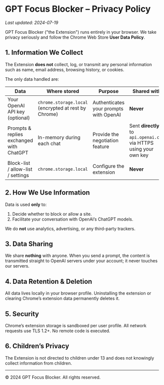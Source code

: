 # GPT Focus Blocker – Privacy Policy

_Last updated: 2024-07-19_

GPT Focus Blocker ("the Extension") runs entirely in your browser. We take privacy seriously and follow the Chrome Web Store **User Data Policy**.

## 1. Information We Collect
The Extension **does not** collect, log, or transmit any personal information such as name, email address, browsing history, or cookies.

The only data handled are:

| Data | Where stored | Purpose | Shared with |
|------|--------------|---------|-------------|
| Your OpenAI API key (optional) | `chrome.storage.local` (encrypted at rest by Chrome) | Authenticates your prompts with OpenAI | **Never** |
| Prompts & replies exchanged with ChatGPT | In-memory during each chat | Provide the negotiation feature | Sent **directly** to `api.openai.com` via HTTPS using your own key |
| Block-list / allow-list / settings | `chrome.storage.local` | Configure the extension | **Never** |

## 2. How We Use Information
Data is used **only** to:
1. Decide whether to block or allow a site.
2. Facilitate your conversation with OpenAI’s ChatGPT models.

We do **not** use analytics, advertising, or any third-party trackers.

## 3. Data Sharing
We share **nothing** with anyone.
When you send a prompt, the content is transmitted straight to OpenAI servers under your account; it never touches our servers.

## 4. Data Retention & Deletion
All data lives locally in your browser profile.
Uninstalling the extension or clearing Chrome’s extension data permanently deletes it.

## 5. Security
Chrome’s extension storage is sandboxed per user profile. All network requests use TLS 1.2+. No remote code is executed.

## 6. Children’s Privacy
The Extension is not directed to children under 13 and does not knowingly collect information from children.

---

© 2024 GPT Focus Blocker. All rights reserved. 
